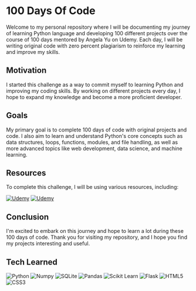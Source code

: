 
# 100 Days Of Code

Welcome to my personal repository where I will be documenting my journey of learning Python language and developing 100 different projects over the course of 100 days mentored by Angela Yu on Udemy. Each day, I will be writing original code with zero percent plagiarism to reinforce my learning and improve my skills.

## Motivation

I started this challenge as a way to commit myself to learning Python and improving my coding skills. By working on different projects every day, I hope to expand my knowledge and become a more proficient developer.

## Goals

My primary goal is to complete 100 days of code with original projects and code. I also aim to learn and understand Python's core concepts such as data structures, loops, functions, modules, and file handling, as well as more advanced topics like web development, data science, and machine learning.

## Resources

To complete this challenge, I will be using various resources, including:

[![Udemy](https://img.shields.io/badge/udemy-A435F0?style=for-the-badge&logo=udemy&logoColor=white)](https://www.udemy.com/course/100-days-of-code/) [![Udemy](https://img.shields.io/badge/Google_Developers-4285F4?style=for-the-badge&logo=google&logoColor=white)](https://developers.google.com/edu/python)

## Conclusion

I'm excited to embark on this journey and hope to learn a lot during these 100 days of code. Thank you for visiting my repository, and I hope you find my projects interesting and useful.

## Tech Learned

![Python](https://img.shields.io/badge/Python-3776AB?style=for-the-badge&logo=python&logoColor=yellow) ![Numpy](https://img.shields.io/badge/Numpy-F7931E?style=for-the-badge&logo=numpy&logoColor=fff) ![SQLite](https://img.shields.io/badge/SQLite-003B57?style=for-the-badge&logo=sqlite&logoColor=white) ![Pandas](https://img.shields.io/badge/Pandas-0000B9?&style=for-the-badge&logo=pandas&logoColor=white) ![Scikit Learn](https://img.shields.io/badge/SciKit%20Learn-orange?style=for-the-badge&logo=Scikit%20Learn&logoColor=white) ![Flask](https://img.shields.io/badge/Flask-808080?style=for-the-badge&logo=flask&logoColor=white) ![HTML5](https://img.shields.io/badge/HTML-E34F26?style=for-the-badge&logo=html5&logoColor=white) ![CSS3](https://img.shields.io/badge/CSS-1572B6?&style=for-the-badge&logo=css3&logoColor=white)
